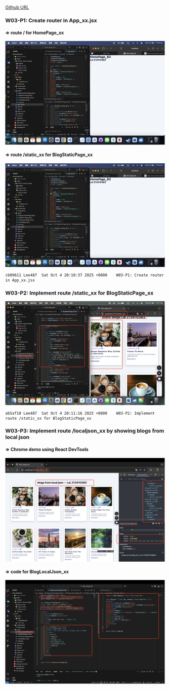 [Github URL](https://github.com/Lee487/1141-2N-demo-Lai-83.git)

### W03-P1: Create router in App_xx.jsx
 
#### => route / for HomePage_xx
 
![](w03-p1-1.png)
 
#### => route /static_xx for BlogStaticPage_xx
 
![](w03-p1-1.png)
 
```
cb09611 Lee487  Sat Oct 4 20:10:37 2025 +0800    W03-P1: Create router in App_xx.jsx
```
### W03-P2: Implement route /static_xx for BlogStaticPage_xx
 
![](w03-p2.png)
 
```
ab5af10 Lee487  Sat Oct 4 20:11:16 2025 +0800    W03-P2: Implement route /static_xx for BlogStaticPage_xx
```
### W03-P3: Implement route /localjson_xx by showing blogs from local json
 
#### => Chrome demo using React DevTools
 
![](w03-p3-1.png)
 
#### => code for BlogLocalJson_xx
 
![](w03-p3-2.png)
 
```


